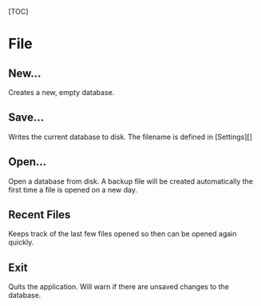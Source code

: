 
[TOC]

# File

## New...
Creates a new, empty database.

## Save...
Writes the current database to disk.  The filename is defined in [Settings][]

## Open...
Open a database from disk.  A backup file will be created automatically the first time a file is opened on a new day.

## Recent Files
Keeps track of the last few files opened so then can be opened again quickly.

## Exit
Quits the application.  Will warn if there are unsaved changes to the database.
